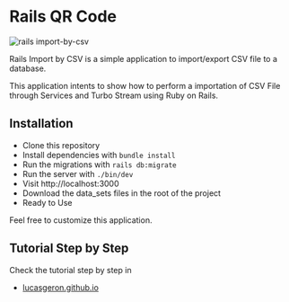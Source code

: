# Rails QR Code

![rails import-by-csv](https://i.ibb.co/NL419BK/Tab-Post-07.gif)

Rails Import by CSV is a simple application to import/export CSV file to a database. 

This application intents to show how to perform a importation of CSV File through Services and Turbo Stream using Ruby on Rails.

## Installation
  - Clone this repository
  - Install dependencies with `bundle install`
  - Run the migrations with `rails db:migrate`
  - Run the server with `./bin/dev`	
  - Visit http://localhost:3000
  - Download the data_sets files in the root of the project
  - Ready to Use

Feel free to customize this application.
## Tutorial Step by Step
Check the tutorial step by step in 
- [lucasgeron.github.io](https://lucasgeron.github.io/2023/10/10/rails-import-by-csv.html)
